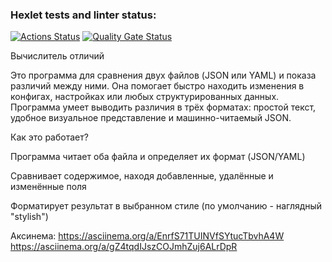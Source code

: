 ### Hexlet tests and linter status:
[![Actions Status](https://github.com/Kate-qp/frontend-project-46/actions/workflows/hexlet-check.yml/badge.svg)](https://github.com/Kate-qp/frontend-project-46/actions)
[![Quality Gate Status](https://sonarcloud.io/api/project_badges/measure?project=your_project_key&metric=alert_status)](https://sonarcloud.io/dashboard?id=1bf3edc0f262a6893aff3c44ffbb1a9ea42d185c)

Вычислитель отличий

Это программа для сравнения двух файлов (JSON или YAML) и показа различий между ними. Она помогает быстро находить изменения в конфигах, настройках или любых структурированных данных. Программа умеет выводить различия в трёх форматах: простой текст, удобное визуальное представление и машинно-читаемый JSON.

Как это работает?

Программа читает оба файла и определяет их формат (JSON/YAML)

Сравнивает содержимое, находя добавленные, удалённые и изменённые поля

Форматирует результат в выбранном стиле (по умолчанию - наглядный "stylish")

Аксинема: 
https://asciinema.org/a/EnrfS71TUINVfSYtucTbvhA4W
https://asciinema.org/a/gZ4tqdIJszCOJmhZuj6ALrDpR